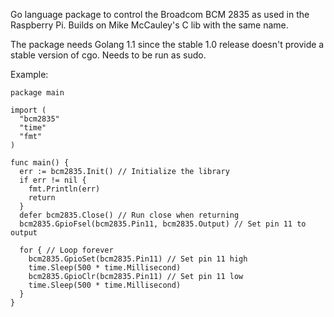 Go language package to control the Broadcom BCM 2835 as used in the Raspberry
Pi. Builds on Mike McCauley's C lib with the same name.

The package needs Golang 1.1 since the stable 1.0 release doesn't provide a
stable version of cgo. Needs to be run as sudo.

Example:

    package main

    import (
      "bcm2835"
      "time"
      "fmt"
    )

    func main() {
      err := bcm2835.Init() // Initialize the library
      if err != nil {
        fmt.Println(err)
        return
      }
      defer bcm2835.Close() // Run close when returning
      bcm2835.GpioFsel(bcm2835.Pin11, bcm2835.Output) // Set pin 11 to output

      for { // Loop forever
        bcm2835.GpioSet(bcm2835.Pin11) // Set pin 11 high
        time.Sleep(500 * time.Millisecond)
        bcm2835.GpioClr(bcm2835.Pin11) // Set pin 11 low
        time.Sleep(500 * time.Millisecond)
      }
    }
